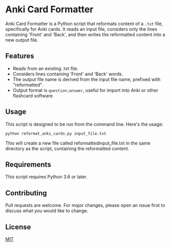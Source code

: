 # Anki Card Formatter

Anki Card Formatter is a Python script that reformats content of a `.txt` file, specifically for Anki cards. It reads an input file, considers only the lines containing 'Front' and 'Back', and then writes the reformatted content into a new output file.

## Features

- Reads from an existing .txt file.
- Considers lines containing 'Front' and 'Back' words.
- The output file name is derived from the input file name, prefixed with "reformatted".
- Output format is `question;answer`, useful for import into Anki or other flashcard software.

## Usage

This script is designed to be run from the command line. Here's the usage:

```shell
python reformat_anki_cards.py input_file.txt
```

This will create a new file called reformattedinput_file.txt in the same directory as the script, containing the reformatted content.

## Requirements
This script requires Python 3.6 or later.

## Contributing
Pull requests are welcome. For major changes, please open an issue first to discuss what you would like to change.

## License
[MIT](https://choosealicense.com/licenses/mit/)
